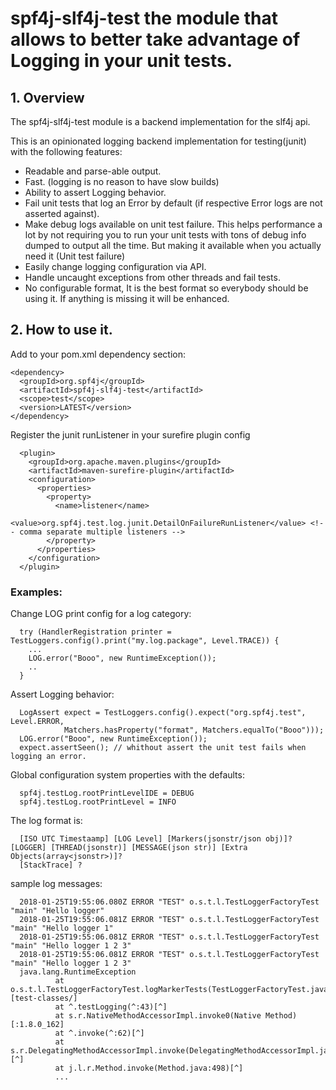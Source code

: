 # spf4j-slf4j-test the module that allows to better take advantage of Logging in your unit tests.

## 1. Overview

 The spf4j-slf4j-test module is a backend implementation for the slf4j api.

 This is an opinionated logging backend implementation for testing(junit) with the following features:

 *  Readable and parse-able output.
 *  Fast. (logging is no reason to have slow builds)
 *  Ability to assert Logging behavior.
 *  Fail unit tests that log an Error by default (if respective Error logs are not asserted against).
 *  Make debug logs available on unit test failure. This helps performance a lot by not requiring you to run your unit tests
with tons of debug info dumped to output all the time. But making it available when you actually need it (Unit test failure)
 *  Easily change logging configuration via API.
 *  Handle uncaught exceptions from other threads and fail tests.
 *  No configurable format, It is the best format so everybody should be using it. If anything is missing it will be enhanced.

## 2. How to use it.

 Add to your pom.xml dependency section:

    <dependency>
      <groupId>org.spf4j</groupId>
      <artifactId>spf4j-slf4j-test</artifactId>
      <scope>test</scope>
      <version>LATEST</version>
    </dependency>

 Register the junit runListener in your surefire plugin config

      <plugin>
        <groupId>org.apache.maven.plugins</groupId>
        <artifactId>maven-surefire-plugin</artifactId>
        <configuration>
          <properties>
            <property>
              <name>listener</name>
              <value>org.spf4j.test.log.junit.DetailOnFailureRunListener</value> <!-- comma separate multiple listeners -->
            </property>
          </properties>
        </configuration>
      </plugin>

### Examples:

 Change LOG print config for a log category:

      try (HandlerRegistration printer = TestLoggers.config().print("my.log.package", Level.TRACE)) {
        ...
        LOG.error("Booo", new RuntimeException());
        ..
      }

 Assert Logging behavior:

      LogAssert expect = TestLoggers.config().expect("org.spf4j.test", Level.ERROR,
                Matchers.hasProperty("format", Matchers.equalTo("Booo")));
      LOG.error("Booo", new RuntimeException());
      expect.assertSeen(); // whithout assert the unit test fails when logging an error.

 Global configuration system properties with the defaults:

      spf4j.testLog.rootPrintLevelIDE = DEBUG
      spf4j.testLog.rootPrintLevel = INFO


 The log format is:

      [ISO UTC Timestaamp] [LOG Level] [Markers(jsonstr/json obj)]? [LOGGER] [THREAD(jsonstr)] [MESSAGE(json str)] [Extra Objects(array<jsonstr>)]?
      [StackTrace] ?

 sample log messages:

      2018-01-25T19:55:06.080Z ERROR "TEST" o.s.t.l.TestLoggerFactoryTest "main" "Hello logger"
      2018-01-25T19:55:06.081Z ERROR "TEST" o.s.t.l.TestLoggerFactoryTest "main" "Hello logger 1"
      2018-01-25T19:55:06.081Z ERROR "TEST" o.s.t.l.TestLoggerFactoryTest "main" "Hello logger 1 2 3"
      2018-01-25T19:55:06.081Z ERROR "TEST" o.s.t.l.TestLoggerFactoryTest "main" "Hello logger 1 2 3"
      java.lang.RuntimeException
              at o.s.t.l.TestLoggerFactoryTest.logMarkerTests(TestLoggerFactoryTest.java:116)[test-classes/]
              at ^.testLogging(^:43)[^]
              at s.r.NativeMethodAccessorImpl.invoke0(Native Method)[:1.8.0_162]
              at ^.invoke(^:62)[^]
              at s.r.DelegatingMethodAccessorImpl.invoke(DelegatingMethodAccessorImpl.java:43)[^]
              at j.l.r.Method.invoke(Method.java:498)[^]
              ...